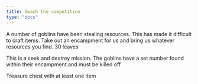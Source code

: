 ```yaml
---
title: Smash the competition
type: "docs"
---
```


A number of goblins have been stealing resources. This has made it difficult to craft items. Take out an encampment for us and bring us whatever resources you find. 30 leaves

This is a seek and destroy mission.  The goblins have a set number found within their encampment and must be killed off

Treasure chest with at least one item